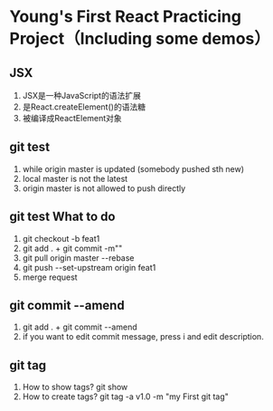 # Young's First React Practicing Project（Including some demos）

## JSX

  1. JSX是一种JavaScript的语法扩展
  2. 是React.createElement()的语法糖
  3. 被编译成ReactElement对象

## git test

  1. while origin master is updated (somebody pushed sth new)
  2. local master is not the latest
  3. origin master is not allowed to push directly

## git test What to do

  1. git checkout -b feat1
  2. git add . + git commit -m""
  3. git pull origin master --rebase
  4. git push --set-upstream origin feat1
  5. merge request

## git commit --amend

  1. git add . + git commit --amend
  2. if you want to edit commit message, press i and edit description.

## git tag

  1. How to show tags?  git show
  2. How to create tags? git tag -a v1.0 -m "my First git tag"

